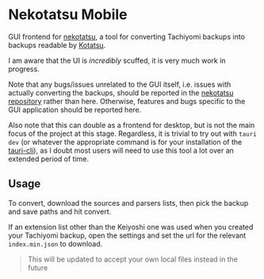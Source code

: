 # Nekotatsu Mobile

GUI frontend for [nekotatsu](https://github.com/PhantomShift/nekotatsu),
a tool for converting Tachiyomi backups into backups readable by [Kotatsu](https://github.com/KotatsuApp/Kotatsu).

I am aware that the UI is *incredibly* scuffed, it is very much work in progress.

Note that any bugs/issues unrelated to the GUI itself,
i.e. issues with actually converting the backups,
should be reported in the [nekotatsu repository](https://github.com/PhantomShift/nekotatsu) rather than here.
Otherwise, features and bugs specific to the GUI application should be reported here.

Also note that this can double as a frontend for desktop, but is not the main
focus of the project at this stage. Regardless, it is trivial to try out with
`tauri dev` (or whatever the appropriate command is for your installation of
the [tauri-cli](https://tauri.app/reference/cli/)), as I doubt most users will
need to use this tool a lot over an extended period of time.

## Usage

To convert, download the sources and parsers lists,
then pick the backup and save paths and hit convert.

If an extension list other than the Keiyoshi one was used when you created your Tachiyomi backup,
open the settings and set the url for the relevant `index.min.json` to download.

> This will be updated to accept your own local files instead in the future
